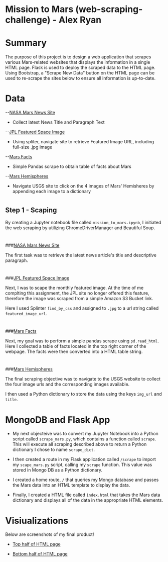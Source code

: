 # Mission to Mars (web-scraping-challenge) - Alex Ryan

# Summary
The purpose of this project is to design a web application that scrapes various Mars-related websites that displays the information in a single HTML page. Flask is used to deploy the scraped data to the HTML page. Using Bootstrap, a "Scrape New Data" button on the HTML page can be used to re-scrape the sites below to ensure all information is up-to-date.

#
# Data
--[NASA Mars News Site](https://mars.nasa.gov/news/?page=0&per_page=40&order=publish_date+desc%2Ccreated_at+desc&search=&category=19%2C165%2C184%2C204&blank_scope=Latest)

* Collect latest News Title and Paragraph Text

--[JPL Featured Space Image](https://data-class-jpl-space.s3.amazonaws.com/JPL_Space/index.html)

* Using spliter, navigate site to retrieve Featured Image URL, including full-size .jpg image

--[Mars Facts](https://space-facts.com/mars/)

* Simple Pandas scrape to obtain table of facts about Mars

--[Mars Hemispheres](https://astrogeology.usgs.gov/search/results?q=hemisphere+enhanced&k1=target&v1=Mars)

* Navigate USGS site to click on the 4 images of Mars' Hemisheres by appending each image to a dictionary

#
## Step 1 - Scaping

By creating a Jupyter notebook file called `mission_to_mars.ipynb`, I initiated the web scraping by utilizing ChromeDriverManager and Beautiful Soup.

#
###[NASA Mars News Site](https://mars.nasa.gov/news/?page=0&per_page=40&order=publish_date+desc%2Ccreated_at+desc&search=&category=19%2C165%2C184%2C204&blank_scope=Latest)

The first task was to retrieve the latest news article's title and descriptive paragraph.

#
###[JPL Featured Space Image](https://data-class-jpl-space.s3.amazonaws.com/JPL_Space/index.html)

Next, I was to scape the monthly featured image. At the time of me complting this assignment, the JPL site no longer offered this feature, therefore the image was scraped from a simple Amazon S3 Bucket link. 

Here I used Splinter `find_by_css` and assigned to `.jpg` to a url string called `featured_image_url`.

#

###[Mars Facts](https://space-facts.com/mars/)

Next, my goal was to perform a simple pandas scrape using `pd.read_html`. Here I collected a table of facts located in the top right corner of the webpage. The facts were then converted into a HTML table string.

#
###[Mars Hemispheres](https://astrogeology.usgs.gov/search/results?q=hemisphere+enhanced&k1=target&v1=Mars)

The final scraping objective was to navigate to the USGS website to collect the four image urls and the corresponding images available.

I then used a Python dictionary to store the data using the keys `img_url` and `title`.

#
# MongoDB and Flask App

* My next objecteive was to convert my Jupyter Notebook into a Python script called `scrape_mars.py`, which contains a function called `scrape`. This will execute all scraping described above to return a Python dictionary I chose to name `scrape_dict`.

* I then created a route in my Flask application called `/scrape` to import my `scape_mars.py` script, calling my `scrape` function. This value was stored in Mongo DB as a Python dictionary.

* I created a home route, `/` that queries my Mongo database and passes the Mars data into an HTML template to display the data.

* Finally, I created a HTML file called `index.html` that takes the Mars data dictionary and displays all of the data in the appropriate HTML elements.

# 

# Visiualizations

Below are screenshots of my final product!

 * [Top half of HTML page](https://github.com/jaryan77/web-scraping-challenge/blob/main/images/top_half.png)

 * [Bottom half of HTML page](https://github.com/jaryan77/web-scraping-challenge/blob/main/images/bottom_half.png)

